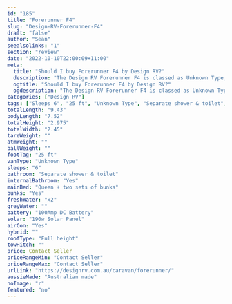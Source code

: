 ```yaml
---
id: "185"
title: "Forerunner F4"
slug: "Design-RV-Forerunner-F4"
draft: "false"
author: "Sean"
seealsolinks: "1"
section: "review"
date: "2022-10-10T22:00:09+11:00"
meta:
  title: "Should I buy Forerunner F4 by Design RV?"
  description: "The Design RV Forerunner F4 is classed as Unknown Type, and sleeps 6 people. It is Australian made and comes in at 25 ft. It generally has Separate shower & toilet."
  ogtitle: "Should I buy Forerunner F4 by Design RV?"
  ogdescription: "The Design RV Forerunner F4 is classed as Unknown Type, and sleeps 6 people. It is Australian made and comes in at 25 ft. It generally has Separate shower & toilet."
categories: ["Design RV"]
tags: ["Sleeps 6", "25 ft", "Unknown Type", "Separate shower & toilet", "Full height", "Price Unknown", "Australian made"]
totalLength: "9.43"
bodyLength: "7.52"
totalHeight: "2.975"
totalWidth: "2.45"
tareWeight: ""
atmWeight: ""
ballWeight: ""
footTag: "25 ft"
vanType: "Unknown Type"
sleeps: "6"
bathroom: "Separate shower & toilet"
internalBathroom: "Yes"
mainBed: "Queen + two sets of bunks"
bunks: "Yes"
freshWater: "x2"
greyWater: ""
battery: "100Amp DC Battery"
solar: "190w Solar Panel"
airCon: "Yes"
hybrid: ""
roofType: "Full height"
towHitch: ""
price: Contact Seller
priceRangeMin: "Contact Seller"
priceRangeMax: "Contact Seller"
urlLink: "https://designrv.com.au/caravan/forerunner/"
aussieMade: "Australian made"
noImage: "r"
featured: "no"
---
```

